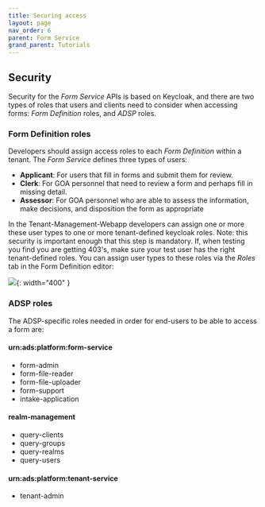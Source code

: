 ```yaml
---
title: Securing access
layout: page
nav_order: 6
parent: Form Service
grand_parent: Tutorials
---
```


## Security

Security for the _Form Service_ APIs is based on Keycloak, and there are two types of roles that users and clients need to consider when accessing forms: _Form Definition_ roles, and _ADSP_ roles.

### Form Definition roles

Developers should assign access roles to each _Form Definition_ within a tenant. The _Form Service_ defines three types of users:

- **Applicant**: For users that fill in forms and submit them for review.
- **Clerk**: For GOA personnel that need to review a form and perhaps fill in missing detail.
- **Assessor**: For GOA personnel who are able to assess the information, make decisions, and disposition the form as appropriate

In the Tenant-Management-Webapp developers can assign one or more these user types to one or more tenant-defined keycloak roles. Note: this security is important enough that this step is mandatory. If, when testing you find you are getting 403's, make sure your test user has the right tenant-defined roles. You can assign user types to these roles via the _Roles_ tab in the Form Definition editor:

![](/adsp-monorepo/assets/form-service/userRoles.png){: width="400" }

### ADSP roles

The ADSP-specific roles needed in order for end-users to be able to access a form are:

#### urn:ads:platform:form-service

- form-admin
- form-file-reader
- form-file-uploader
- form-support
- intake-application

#### realm-management

- query-clients
- query-groups
- query-realms
- query-users

#### urn:ads:platform:tenant-service

- tenant-admin

